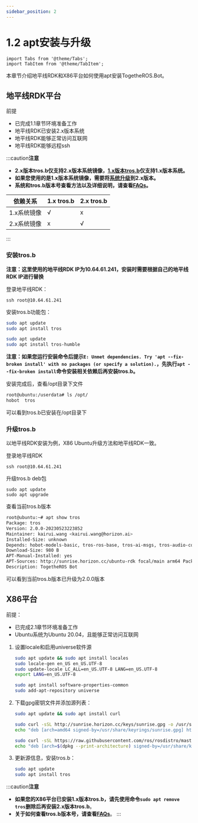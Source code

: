 ```yaml
---
sidebar_position: 2
---
```


# 1.2 apt安装与升级

```mdx-code-block
import Tabs from '@theme/Tabs';
import TabItem from '@theme/TabItem';
```

本章节介绍地平线RDK和X86平台如何使用apt安装TogetheROS.Bot。

## 地平线RDK平台

前提

- 已完成1.1章节环境准备工作
- 地平线RDK已安装2.x版本系统
- 地平线RDK能够正常访问互联网
- 地平线RDK能够远程ssh

:::caution**注意**
- **2.x版本tros.b仅支持2.x版本系统镜像，[1.x版本tros.b](https://developer.horizon.cc/api/v1/fileData/TogetherROS/index.html)仅支持1.x版本系统。**
- **如果您使用的是1.x版本系统镜像，需要将[系统升级](./preparation)到2.x版本。**
- **系统和tros.b版本号查看方法以及详细说明，请查看[FAQs](../FAQs/hardware_and_system.md)。**

| 依赖关系    | 1.x tros.b  | 2.x tros.b |
| -----------| ------------| ------------|
| 1.x系统镜像 |       √     |       x     |
| 2.x系统镜像 |       x     |       √     |
:::

### 安装tros.b

**注意：这里使用的地平线RDK IP为10.64.61.241，安装时需要根据自己的地平线RDK IP进行替换**

登录地平线RDK：

```shell
ssh root@10.64.61.241
```

安装tros.b功能包：

<Tabs groupId="tros-distro">
<TabItem value="foxy" label="Foxy">

```bash
sudo apt update
sudo apt install tros
```

</TabItem>
<TabItem value="humble" label="Humble">

```bash
sudo apt update
sudo apt install tros-humble
```

</TabItem>
</Tabs>

**注意：如果您运行安装命令后提示`E: Unmet dependencies. Try 'apt --fix-broken install' with no packages (or specify a solution).`，先执行`apt --fix-broken install`命令安装相关依赖后再安装tros.b。**

安装完成后，查看/opt目录下文件

```bash
root@ubuntu:/userdata# ls /opt/
hobot  tros
```

可以看到tros.b已安装在/opt目录下

### 升级tros.b

以地平线RDK安装为例，X86 Ubuntu升级方法和地平线RDK一致。

登录地平线RDK

```shell
ssh root@10.64.61.241
```

升级tros.b deb包

```shell
sudo apt update
sudo apt upgrade
```

查看当前tros.b版本

```bash
root@ubuntu:~# apt show tros
Package: tros
Version: 2.0.0-20230523223852
Maintainer: kairui.wang <kairui.wang@horizon.ai>
Installed-Size: unknown
Depends: hobot-models-basic, tros-ros-base, tros-ai-msgs, tros-audio-control, tros-audio-msg, tros-audio-tracking, tros-body-tracking, tros-dnn-benchmark-example, tros-dnn-node, tros-dnn-node-example, tros-dnn-node-sample, tros-elevation-net, tros-gesture-control, tros-hand-gesture-detection, tros-hand-lmk-detection, tros-hbm-img-msgs, tros-hobot-app-xrrobot-body-tracking, tros-hobot-app-xrrobot-gesture-control, tros-hobot-codec, tros-hobot-cv, tros-hobot-falldown-detection, tros-hobot-hdmi, tros-hobot-image-publisher, tros-hobot-mot, tros-hobot-usb-cam, tros-image-subscribe-example, tros-img-msgs, tros-imu-sensor, tros-line-follower-model, tros-line-follower-perception, tros-mipi-cam, tros-mono2d-body-detection, tros-mono2d-trash-detection, tros-mono3d-indoor-detection, tros-parking-perception, tros-parking-search, tros-rgbd-sensor, tros-websocket, tros-xrrobot, tros-xrrobot-msgs
Download-Size: 980 B
APT-Manual-Installed: yes
APT-Sources: http://sunrise.horizon.cc/ubuntu-rdk focal/main arm64 Packages
Description: TogetheROS Bot

```

可以看到当前tros.b版本已升级为2.0.0版本

## X86平台

前提：

- 已完成2.1章节环境准备工作
- Ubuntu系统为Ubuntu 20.04，且能够正常访问互联网

1. 设置locale和启用universe软件源

   ```bash
   sudo apt update && sudo apt install locales
   sudo locale-gen en_US en_US.UTF-8
   sudo update-locale LC_ALL=en_US.UTF-8 LANG=en_US.UTF-8
   export LANG=en_US.UTF-8

   sudo apt install software-properties-common
   sudo add-apt-repository universe
   ```

2. 下载gpg密钥文件并添加源列表：

   ```bash
   sudo apt update && sudo apt install curl

   sudo curl -sSL http://sunrise.horizon.cc/keys/sunrise.gpg -o /usr/share/keyrings/sunrise.gpg
   echo "deb [arch=amd64 signed-by=/usr/share/keyrings/sunrise.gpg] http://sunrise.horizon.cc/ubuntu-rdk-sim focal main" | sudo    tee /etc/apt/sources.list.d/sunrise.list > /dev/null

   sudo curl -sSL https://raw.githubusercontent.com/ros/rosdistro/master/ros.key -o /usr/share/keyrings/ros-archive-keyring.gpg
   echo "deb [arch=$(dpkg --print-architecture) signed-by=/usr/share/keyrings/ros-archive-keyring.gpg] http://packages.ros.org/ros2/ubuntu $(. /etc/os-release && echo $UBUNTU_CODENAME) main" | sudo tee /etc/apt/sources.list.d/ros2.list > /dev/null
   ```

3. 更新源信息，安装tros.b：

   ```bash
   sudo apt update
   sudo apt install tros
   ```

:::caution**注意**
- **如果您的X86平台已安装1.x版本tros.b，请先使用命令`sudo apt remove tros`删除后再安装2.x版本tros.b**。
- **关于如何查看tros.b版本号，请查看[FAQs](../FAQs/hardware_and_system.md)**。
:::
